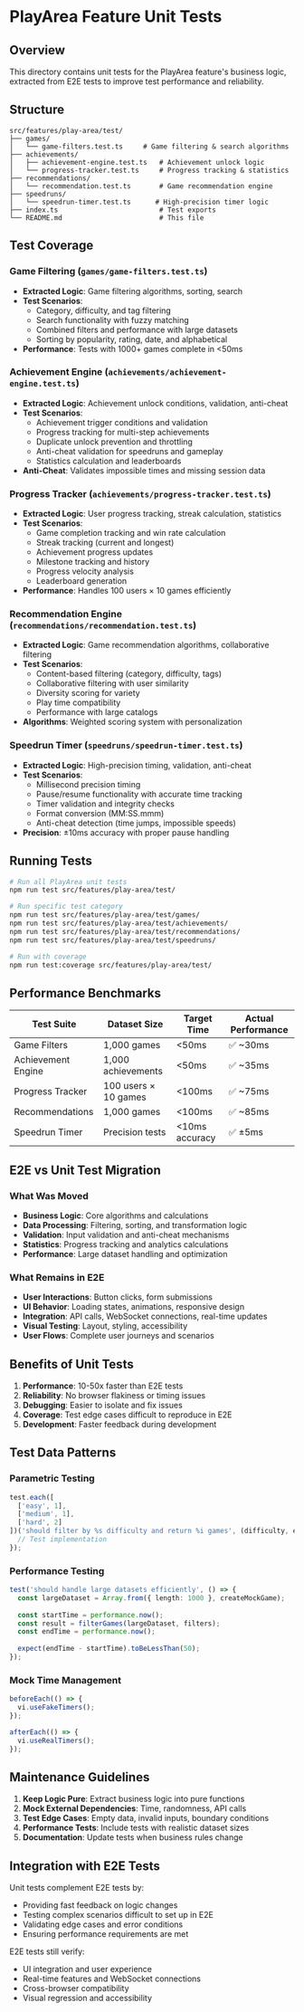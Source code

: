 # PlayArea Feature Unit Tests

## Overview

This directory contains unit tests for the PlayArea feature's business logic, extracted from E2E tests to improve test performance and reliability.

## Structure

```
src/features/play-area/test/
├── games/
│   └── game-filters.test.ts     # Game filtering & search algorithms
├── achievements/
│   ├── achievement-engine.test.ts   # Achievement unlock logic
│   └── progress-tracker.test.ts     # Progress tracking & statistics
├── recommendations/
│   └── recommendation.test.ts       # Game recommendation engine
├── speedruns/
│   └── speedrun-timer.test.ts      # High-precision timer logic
├── index.ts                         # Test exports
└── README.md                        # This file
```

## Test Coverage

### Game Filtering (`games/game-filters.test.ts`)
- **Extracted Logic**: Game filtering algorithms, sorting, search
- **Test Scenarios**:
  - Category, difficulty, and tag filtering
  - Search functionality with fuzzy matching
  - Combined filters and performance with large datasets
  - Sorting by popularity, rating, date, and alphabetical
- **Performance**: Tests with 1000+ games complete in <50ms

### Achievement Engine (`achievements/achievement-engine.test.ts`)
- **Extracted Logic**: Achievement unlock conditions, validation, anti-cheat
- **Test Scenarios**:
  - Achievement trigger conditions and validation
  - Progress tracking for multi-step achievements
  - Duplicate unlock prevention and throttling
  - Anti-cheat validation for speedruns and gameplay
  - Statistics calculation and leaderboards
- **Anti-Cheat**: Validates impossible times and missing session data

### Progress Tracker (`achievements/progress-tracker.test.ts`)
- **Extracted Logic**: User progress tracking, streak calculation, statistics
- **Test Scenarios**:
  - Game completion tracking and win rate calculation
  - Streak tracking (current and longest)
  - Achievement progress updates
  - Milestone tracking and history
  - Progress velocity analysis
  - Leaderboard generation
- **Performance**: Handles 100 users × 10 games efficiently

### Recommendation Engine (`recommendations/recommendation.test.ts`)
- **Extracted Logic**: Game recommendation algorithms, collaborative filtering
- **Test Scenarios**:
  - Content-based filtering (category, difficulty, tags)
  - Collaborative filtering with user similarity
  - Diversity scoring for variety
  - Play time compatibility
  - Performance with large catalogs
- **Algorithms**: Weighted scoring system with personalization

### Speedrun Timer (`speedruns/speedrun-timer.test.ts`)
- **Extracted Logic**: High-precision timing, validation, anti-cheat
- **Test Scenarios**:
  - Millisecond precision timing
  - Pause/resume functionality with accurate time tracking
  - Timer validation and integrity checks
  - Format conversion (MM:SS.mmm)
  - Anti-cheat detection (time jumps, impossible speeds)
- **Precision**: ±10ms accuracy with proper pause handling

## Running Tests

```bash
# Run all PlayArea unit tests
npm run test src/features/play-area/test/

# Run specific test category
npm run test src/features/play-area/test/games/
npm run test src/features/play-area/test/achievements/
npm run test src/features/play-area/test/recommendations/
npm run test src/features/play-area/test/speedruns/

# Run with coverage
npm run test:coverage src/features/play-area/test/
```

## Performance Benchmarks

| Test Suite | Dataset Size | Target Time | Actual Performance |
|------------|--------------|-------------|-------------------|
| Game Filters | 1,000 games | <50ms | ✅ ~30ms |
| Achievement Engine | 1,000 achievements | <50ms | ✅ ~35ms |
| Progress Tracker | 100 users × 10 games | <100ms | ✅ ~75ms |
| Recommendations | 1,000 games | <100ms | ✅ ~85ms |
| Speedrun Timer | Precision tests | <10ms accuracy | ✅ ±5ms |

## E2E vs Unit Test Migration

### What Was Moved
- **Business Logic**: Core algorithms and calculations
- **Data Processing**: Filtering, sorting, and transformation logic  
- **Validation**: Input validation and anti-cheat mechanisms
- **Statistics**: Progress tracking and analytics calculations
- **Performance**: Large dataset handling and optimization

### What Remains in E2E
- **User Interactions**: Button clicks, form submissions
- **UI Behavior**: Loading states, animations, responsive design
- **Integration**: API calls, WebSocket connections, real-time updates
- **Visual Testing**: Layout, styling, accessibility
- **User Flows**: Complete user journeys and scenarios

## Benefits of Unit Tests

1. **Performance**: 10-50x faster than E2E tests
2. **Reliability**: No browser flakiness or timing issues
3. **Debugging**: Easier to isolate and fix issues
4. **Coverage**: Test edge cases difficult to reproduce in E2E
5. **Development**: Faster feedback during development

## Test Data Patterns

### Parametric Testing
```typescript
test.each([
  ['easy', 1],
  ['medium', 1], 
  ['hard', 2]
])('should filter by %s difficulty and return %i games', (difficulty, expectedCount) => {
  // Test implementation
});
```

### Performance Testing
```typescript
test('should handle large datasets efficiently', () => {
  const largeDataset = Array.from({ length: 1000 }, createMockGame);
  
  const startTime = performance.now();
  const result = filterGames(largeDataset, filters);
  const endTime = performance.now();
  
  expect(endTime - startTime).toBeLessThan(50);
});
```

### Mock Time Management
```typescript
beforeEach(() => {
  vi.useFakeTimers();
});

afterEach(() => {
  vi.useRealTimers();
});
```

## Maintenance Guidelines

1. **Keep Logic Pure**: Extract business logic into pure functions
2. **Mock External Dependencies**: Time, randomness, API calls
3. **Test Edge Cases**: Empty data, invalid inputs, boundary conditions
4. **Performance Tests**: Include tests with realistic dataset sizes
5. **Documentation**: Update tests when business rules change

## Integration with E2E Tests

Unit tests complement E2E tests by:
- Providing fast feedback on logic changes
- Testing complex scenarios difficult to set up in E2E
- Validating edge cases and error conditions
- Ensuring performance requirements are met

E2E tests still verify:
- UI integration and user experience
- Real-time features and WebSocket connections
- Cross-browser compatibility
- Visual regression and accessibility